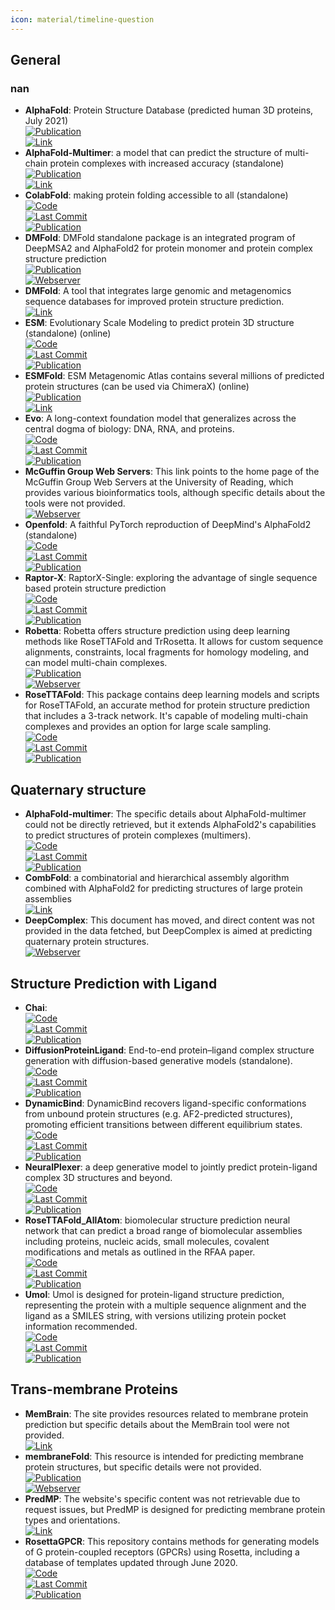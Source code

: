 ```yaml
---
icon: material/timeline-question
---
```



## **General**
### **nan**
- **AlphaFold**: Protein Structure Database (predicted human 3D proteins, July 2021)  
	[![Publication](https://img.shields.io/badge/Publication-Citations:24059-blue?style=for-the-badge&logo=bookstack)](https://doi.org/10.1038/s41586-021-03819-2)  
	[![Link](https://img.shields.io/badge/Link-online-brightgreen?style=for-the-badge&logo=cachet&logoColor=65FF8F)](https://alphafold.ebi.ac.uk/)  
- **AlphaFold-Multimer**: a model that can predict the structure of multi-chain protein complexes with increased accuracy (standalone)  
	[![Publication](https://img.shields.io/badge/Publication-Citations:0-blue?style=for-the-badge&logo=bookstack)](https://doi.org/10.1101/2021.10.04.463034)  
	[![Link](https://img.shields.io/badge/Link-offline-red?style=for-the-badge&logo=xamarin&logoColor=red)](https://colab.research.google.com/github/deepmind/alphafold/blob/main/notebooks/AlphaFold.ipynb)  
- **ColabFold**: making protein folding accessible to all (standalone)  
	[![Code](https://img.shields.io/github/stars/sokrypton/ColabFold?style=for-the-badge&logo=github)](https://github.com/sokrypton/ColabFold)  
	[![Last Commit](https://img.shields.io/github/last-commit/sokrypton/ColabFold?style=for-the-badge&logo=github)](https://github.com/sokrypton/ColabFold)  
	[![Publication](https://img.shields.io/badge/Publication-Citations:4924-blue?style=for-the-badge&logo=bookstack)](https://doi.org/10.1038/s41592-022-01488-1)  
- **DMFold**: DMFold standalone package is an integrated program of DeepMSA2 and AlphaFold2 for protein monomer and protein complex structure prediction  
	[![Publication](https://img.shields.io/badge/Publication-Citations:N/A-blue?style=for-the-badge&logo=bookstack)](https://www.nature.com/articles/s41592-023-02130-4)  
	[![Webserver](https://img.shields.io/badge/Webserver-online-brightgreen?style=for-the-badge&logo=cachet&logoColor=65FF8F)](https://zhanggroup.org/DMFold/download/)  
- **DMFold**: A tool that integrates large genomic and metagenomics sequence databases for improved protein structure prediction.  
	[![Link](https://img.shields.io/badge/Link-online-brightgreen?style=for-the-badge&logo=cachet&logoColor=65FF8F)](https://zhanggroup.org/DMFold/download/)  
- **ESM**: Evolutionary Scale Modeling to predict protein 3D structure (standalone) (online)  
	[![Code](https://img.shields.io/github/stars/facebookresearch/esm?style=for-the-badge&logo=github)](https://github.com/facebookresearch/esm)  
	[![Last Commit](https://img.shields.io/github/last-commit/facebookresearch/esm?style=for-the-badge&logo=github)](https://github.com/facebookresearch/esm)  
	[![Publication](https://img.shields.io/badge/Publication-Citations:0-blue?style=for-the-badge&logo=bookstack)](https://doi.org/10.1101/2021.02.12.430858v1)  
- **ESMFold**: ESM Metagenomic Atlas contains several millions of predicted protein structures (can be used via ChimeraX) (online)  
	[![Publication](https://img.shields.io/badge/Publication-Citations:1331-blue?style=for-the-badge&logo=bookstack)](https://doi.org/10.1126/science.ade2574)  
	[![Link](https://img.shields.io/badge/Link-online-brightgreen?style=for-the-badge&logo=cachet&logoColor=65FF8F)](https://esmatlas.com/about)  
- **Evo**: A long-context foundation model that generalizes across the central dogma of biology: DNA, RNA, and proteins.  
	[![Code](https://img.shields.io/github/stars/evo-design/evo?style=for-the-badge&logo=github)](https://github.com/evo-design/evo)  
	[![Last Commit](https://img.shields.io/github/last-commit/evo-design/evo?style=for-the-badge&logo=github)](https://github.com/evo-design/evo)  
	[![Publication](https://img.shields.io/badge/Publication-Citations:0-blue?style=for-the-badge&logo=bookstack)](https://doi.org/10.1101/2024.02.27.582234v1)  
- **McGuffin Group Web Servers**: This link points to the home page of the McGuffin Group Web Servers at the University of Reading, which provides various bioinformatics tools, although specific details about the tools were not provided.  
	[![Webserver](https://img.shields.io/badge/Webserver-online-brightgreen?style=for-the-badge&logo=cachet&logoColor=65FF8F)](https://www.reading.ac.uk/bioinf/index.html)  
- **Openfold**: A faithful PyTorch reproduction of DeepMind's AlphaFold2 (standalone)  
	[![Code](https://img.shields.io/github/stars/aqlaboratory/openfold?style=for-the-badge&logo=github)](https://github.com/aqlaboratory/openfold)  
	[![Last Commit](https://img.shields.io/github/last-commit/aqlaboratory/openfold?style=for-the-badge&logo=github)](https://github.com/aqlaboratory/openfold)  
	[![Publication](https://img.shields.io/badge/Publication-Citations:91-blue?style=for-the-badge&logo=bookstack)](https://doi.org/10.1101/2022.11.20.517210)  
- **Raptor-X**: RaptorX-Single: exploring the advantage of single sequence based protein structure prediction  
	[![Code](https://img.shields.io/github/stars/AndersJing/RaptorX-Single?style=for-the-badge&logo=github)](https://github.com/AndersJing/RaptorX-Single)  
	[![Last Commit](https://img.shields.io/github/last-commit/AndersJing/RaptorX-Single?style=for-the-badge&logo=github)](https://github.com/AndersJing/RaptorX-Single)  
	[![Publication](https://img.shields.io/badge/Publication-Citations:0-blue?style=for-the-badge&logo=bookstack)](https://doi.org/10.5281/zenodo.7351378)  
- **Robetta**: Robetta offers structure prediction using deep learning methods like RoseTTAFold and TrRosetta. It allows for custom sequence alignments, constraints, local fragments for homology modeling, and can model multi-chain complexes.  
	[![Publication](https://img.shields.io/badge/Publication-Citations:1645-blue?style=for-the-badge&logo=bookstack)](https://doi.org/10.1093%2Fnar%2Fgkh468)  
	[![Webserver](https://img.shields.io/badge/Webserver-online-brightgreen?style=for-the-badge&logo=cachet&logoColor=65FF8F)](https://robetta.bakerlab.org/)  
- **RoseTTAFold**: This package contains deep learning models and scripts for RoseTTAFold, an accurate method for protein structure prediction that includes a 3-track network. It's capable of modeling multi-chain complexes and provides an option for large scale sampling.  
	[![Code](https://img.shields.io/github/stars/RosettaCommons/RoseTTAFold?style=for-the-badge&logo=github)](https://github.com/RosettaCommons/RoseTTAFold)  
	[![Last Commit](https://img.shields.io/github/last-commit/RosettaCommons/RoseTTAFold?style=for-the-badge&logo=github)](https://github.com/RosettaCommons/RoseTTAFold)  
	[![Publication](https://img.shields.io/badge/Publication-Citations:3486-blue?style=for-the-badge&logo=bookstack)](https://doi.org/10.1126/science.abj8754)  

## **Quaternary structure**
- **AlphaFold-multimer**: The specific details about AlphaFold-multimer could not be directly retrieved, but it extends AlphaFold2's capabilities to predict structures of protein complexes (multimers).  
	[![Code](https://img.shields.io/github/stars/google-deepmind/alphafold?style=for-the-badge&logo=github)](https://github.com/google-deepmind/alphafold)  
	[![Last Commit](https://img.shields.io/github/last-commit/google-deepmind/alphafold?style=for-the-badge&logo=github)](https://github.com/google-deepmind/alphafold)  
	[![Publication](https://img.shields.io/badge/Publication-Citations:24059-blue?style=for-the-badge&logo=bookstack)](https://doi.org/10.1038/s41586-021-03819-2)  
- **CombFold**: a combinatorial and hierarchical assembly algorithm combined with AlphaFold2 for predicting structures of large protein assemblies  
	[![Link](https://img.shields.io/badge/Link-online-brightgreen?style=for-the-badge&logo=cachet&logoColor=65FF8F)](https://lnkd.in/gRVdfaZV)  
- **DeepComplex**: This document has moved, and direct content was not provided in the data fetched, but DeepComplex is aimed at predicting quaternary protein structures.  
	[![Webserver](https://img.shields.io/badge/Webserver-online-brightgreen?style=for-the-badge&logo=cachet&logoColor=65FF8F)](http://tulip.rnet.missouri.edu/deepcomplex/web_index.html)  

## **Structure Prediction with Ligand**
- **Chai**:   
	[![Code](https://img.shields.io/github/stars/chaidiscovery/chai-lab?style=for-the-badge&logo=github)](https://github.com/chaidiscovery/chai-lab)  
	[![Last Commit](https://img.shields.io/github/last-commit/chaidiscovery/chai-lab?style=for-the-badge&logo=github)](https://github.com/chaidiscovery/chai-lab)  
	[![Publication](https://img.shields.io/badge/Publication-Citations:0-blue?style=for-the-badge&logo=bookstack)](https://doi.org/10.1101/2024.10.10.615955v2)  
- **DiffusionProteinLigand**: End-to-end protein–ligand complex structure generation with diffusion-based generative models (standalone).  
	[![Code](https://img.shields.io/github/stars/shuyana/DiffusionProteinLigand?style=for-the-badge&logo=github)](https://github.com/shuyana/DiffusionProteinLigand)  
	[![Last Commit](https://img.shields.io/github/last-commit/shuyana/DiffusionProteinLigand?style=for-the-badge&logo=github)](https://github.com/shuyana/DiffusionProteinLigand)  
	[![Publication](https://img.shields.io/badge/Publication-Citations:13-blue?style=for-the-badge&logo=bookstack)](https://doi.org/10.1186/s12859-023-05354-5)  
- **DynamicBind**: DynamicBind recovers ligand-specific conformations from unbound protein structures (e.g. AF2-predicted structures), promoting efficient transitions between different equilibrium states.  
	[![Code](https://img.shields.io/github/stars/luwei0917/DynamicBind?style=for-the-badge&logo=github)](https://github.com/luwei0917/DynamicBind)  
	[![Last Commit](https://img.shields.io/github/last-commit/luwei0917/DynamicBind?style=for-the-badge&logo=github)](https://github.com/luwei0917/DynamicBind)  
	[![Publication](https://img.shields.io/badge/Publication-Citations:20-blue?style=for-the-badge&logo=bookstack)](https://doi.org/10.1038/s41467-024-45461-2)  
- **NeuralPlexer**: a deep generative model to jointly predict protein-ligand complex 3D structures and beyond.  
	[![Code](https://img.shields.io/github/stars/zrqiao/NeuralPLexer?style=for-the-badge&logo=github)](https://github.com/zrqiao/NeuralPLexer)  
	[![Last Commit](https://img.shields.io/github/last-commit/zrqiao/NeuralPLexer?style=for-the-badge&logo=github)](https://github.com/zrqiao/NeuralPLexer)  
	[![Publication](https://img.shields.io/badge/Publication-Citations:25-blue?style=for-the-badge&logo=bookstack)](https://doi.org/10.1038/s42256-024-00792-z)  
- **RoseTTAFold_AllAtom**: biomolecular structure prediction neural network that can predict a broad range of biomolecular assemblies including proteins, nucleic acids, small molecules, covalent modifications and metals as outlined in the RFAA paper.  
	[![Code](https://img.shields.io/github/stars/AaronFeller/RoseTTAFold-All-Atom?style=for-the-badge&logo=github)](https://github.com/AaronFeller/RoseTTAFold-All-Atom/blob/main/README.md)  
	[![Last Commit](https://img.shields.io/github/last-commit/AaronFeller/RoseTTAFold-All-Atom?style=for-the-badge&logo=github)](https://github.com/AaronFeller/RoseTTAFold-All-Atom/blob/main/README.md)  
	[![Publication](https://img.shields.io/badge/Publication-Citations:124-blue?style=for-the-badge&logo=bookstack)](https://doi.org/10.1126/science.adl2528)  
- **Umol**: Umol is designed for protein-ligand structure prediction, representing the protein with a multiple sequence alignment and the ligand as a SMILES string, with versions utilizing protein pocket information recommended.  
	[![Code](https://img.shields.io/github/stars/patrickbryant1/Umol?style=for-the-badge&logo=github)](https://github.com/patrickbryant1/Umol)  
	[![Last Commit](https://img.shields.io/github/last-commit/patrickbryant1/Umol?style=for-the-badge&logo=github)](https://github.com/patrickbryant1/Umol)  
	[![Publication](https://img.shields.io/badge/Publication-Citations:7-blue?style=for-the-badge&logo=bookstack)](https://doi.org/10.1038/s41467-024-48837-6)  

## **Trans-membrane Proteins**
- **MemBrain**: The site provides resources related to membrane protein prediction but specific details about the MemBrain tool were not provided.  
	[![Link](https://img.shields.io/badge/Link-online-brightgreen?style=for-the-badge&logo=cachet&logoColor=65FF8F)](http://www.csbio.sjtu.edu.cn/bioinf/MemBrain/)  
- **membraneFold**: This resource is intended for predicting membrane protein structures, but specific details were not provided.  
	[![Publication](https://img.shields.io/badge/Publication-Citations:13-blue?style=for-the-badge&logo=bookstack)](https://doi.org/10.1101/2022.12.06.518085)  
	[![Webserver](https://img.shields.io/badge/Webserver-online-brightgreen?style=for-the-badge&logo=cachet&logoColor=65FF8F)](https://ku.biolib.com/MembraneFold/)  
- **PredMP**: The website's specific content was not retrievable due to request issues, but PredMP is designed for predicting membrane protein types and orientations.  
	[![Link](https://img.shields.io/badge/Link-offline-red?style=for-the-badge&logo=xamarin&logoColor=red)](http://www.predmp.com/)  
- **RosettaGPCR**: This repository contains methods for generating models of G protein-coupled receptors (GPCRs) using Rosetta, including a database of templates updated through June 2020.  
	[![Code](https://img.shields.io/github/stars/benderb1/rosettagpcr?style=for-the-badge&logo=github)](https://github.com/benderb1/rosettagpcr)  
	[![Last Commit](https://img.shields.io/github/last-commit/benderb1/rosettagpcr?style=for-the-badge&logo=github)](https://github.com/benderb1/rosettagpcr)  
	[![Publication](https://img.shields.io/badge/Publication-Citations:0-blue?style=for-the-badge&logo=bookstack)](https://doi.org/10.1101/2019.12.13.875237v1)  
